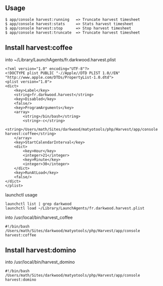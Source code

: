 Usage
-----

```
$ app/console harvest:running   => Truncate harvest timesheet
$ app/console harvest:stats     => Stats harvest timesheet
$ app/console harvest:stop      => Stop harvest timesheet
$ app/console harvest:truncate  => Truncate harvest timesheet
```

Install harvest:coffee
----------------------

into ~/Library/LaunchAgents/fr.darkwood.harvest.plist

    <?xml version="1.0" encoding="UTF-8"?>
    <!DOCTYPE plist PUBLIC "-//Apple//DTD PLIST 1.0//EN" "http://www.apple.com/DTDs/PropertyList-1.0.dtd">
    <plist version="1.0">
    <dict>
    	<key>Label</key>
    	<string>fr.darkwood.harvest</string>
    	<key>Disabled</key>
    	<false/>
    	<key>ProgramArguments</key>
    	<array>
    		<string>/bin/bash</string>
    		<string>-c</string>
    		<string>/Users/math/Sites/darkwood/matyotools/php/Harvest/app/console harvest:coffee</string>
        </array>
    	<key>StartCalendarInterval</key>
    	<dict>
    		<key>Hour</key>
    		<integer>21</integer>
    		<key>Minute</key>
    		<integer>30</integer>
    	</dict>
    	<key>RunAtLoad</key>
    	<false/>
    </dict>
    </plist>

launchctl usage

	launchctl list | grep darkwood
	launchctl load ~/Library/LaunchAgents/fr.darkwood.harvest.plist

into /usr/local/bin/harvest_coffee

	#!/bin/bash
	/Users/math/Sites/darkwood/matyotools/php/Harvest/app/console harvest:coffee
	
Install harvest:domino
----------------------

into /usr/local/bin/harvest_domino

	#!/bin/bash
	/Users/math/Sites/darkwood/matyotools/php/Harvest/app/console harvest:domino